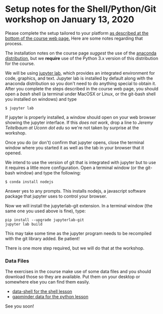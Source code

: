 # Setup notes for the Shell/Python/Git workshop on January 13, 2020

Please complete the setup tailored to your platform [as described at the bottom of the course web page.](https://carpentries-uconn.github.io/2020-01-13-uconn/)  Here are some notes regarding that process.

The installation notes on the course page *suggest* the use of the [anaconda distribution](https://www.anaconda.com/distribution/), but we **require** use of the Python 3.x version of this distribution for the course.

We will be using [jupyter lab](https://jupyter.org), which provides an integrated environment for code, graphics, and text.  Jupyter lab is installed by default along with the anaconda distribution so you don't need to do anything special to obtain it.  After you complete the steps described in the course web page, you should open a *bash* shell (a terminal under MacOSX or Linux, or the git-bash shell you installed on windows) and type

```
$ jupyter lab
```

If jupyter is properly installed, a window should open on your web browser showing the jupyter interface.
If this *does not work*, drop a line to *Jeremy Teitelbaum at Uconn dot edu* so we're not taken by surprise at the workshop.  

Once you do (or don't) confirm that jupyter opens, close the terminal window where you started it as well as the tab in your browser that it opened.

We intend to use the version of git that is integrated with jupyter but to use it requires a little more configuration.  Open a terminal window (or the git-bash window) and type the following:

```
$ conda install nodejs
```
Answer yes to any prompts.
This installs nodejs, a javascript software package that jupyter uses to control your browser.

Now we will install the jupyterlab-git extension. In a terminal window (the same one you used above is fine),
type:

```
pip install --upgrade jupyterlab-git
jupyter lab build
```

This may take some time as the jupyter program needs to be recompiled with the git library added.
Be patient! 

There is one more step required, but we will do that at the workshop.

### Data Files

The exercises in the course make use of some data files and you should download those so they are available. Put them
on your desktop or somewhere else you can find them easily.

- [data-shell for the shell lesson](https://swcarpentry.github.io/shell-novice/data/data-shell.zip)
- [gapminder data for the python lesson](https://swcarpentry.github.io/python-novice-gapminder/files/python-novice-gapminder-data.zip)


See you soon!





